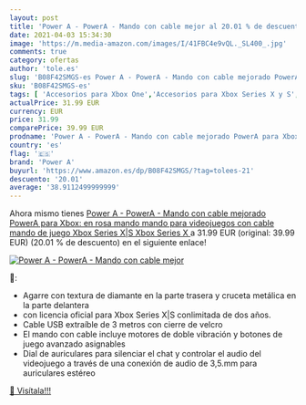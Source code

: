 ```yaml
---
layout: post
title: 'Power A - PowerA - Mando con cable mejor al 20.01 % de descuento'
date: 2021-04-03 15:34:30
image: 'https://m.media-amazon.com/images/I/41FBC4e9vQL._SL400_.jpg'
comments: true
category: ofertas
author: 'tole.es'
slug: 'B08F42SMGS-es Power A - PowerA - Mando con cable mejorado PowerA para...'
sku: 'B08F42SMGS-es'
tags: [ 'Accesorios para Xbox One','Accesorios para Xbox Series X y S','Hardware y juegos para Xbox One','Hardware y juegos para Xbox Series X y S','Mandos y controles para Xbox One','Mandos y controles para Xbox Series X y S','Videojuegos','power a','xbox', ]
actualPrice: 31.99 EUR
currency: EUR
price: 31.99
comparePrice: 39.99 EUR
prodname: 'Power A - PowerA - Mando con cable mejorado PowerA para Xbox: en rosa  mando  mando para videojuegos con cable  mando de juego  Xbox Series X|S  Xbox Series X '
country: 'es'
flag: '🇪🇸'
brand: 'Power A'
buyurl: 'https://www.amazon.es/dp/B08F42SMGS/?tag=tolees-21'
descuento: '20.01'
average: '38.9112499999999'
---
```


Ahora mismo tienes [Power A - PowerA - Mando con cable mejorado PowerA para Xbox: en rosa  mando  mando para videojuegos con cable  mando de juego  Xbox Series X|S  Xbox Series X ](https://www.amazon.es/dp/B08F42SMGS/?tag=tolees-21) a 31.99 EUR (original: 39.99 EUR) (20.01 %  de descuento) en el siguiente enlace!

[![Power A - PowerA - Mando con cable mejor](https://m.media-amazon.com/images/I/41FBC4e9vQL._SL400_.jpg)](https://www.amazon.es/dp/B08F42SMGS/?tag=tolees-21)

🔎:

- Agarre con textura de diamante en la parte trasera y cruceta metálica en la parte delantera
- con licencia oficial para Xbox Series X|S conlimitada de dos años.
- Cable USB extraíble de 3 metros con cierre de velcro
- El mando con cable incluye motores de doble vibración y botones de juego avanzado asignables
- Dial de auriculares para silenciar el chat y controlar el audio del videojuego a través de una conexión de audio de 3,5.mm para auriculares estéreo

[🛒 Visítala!!!](https://www.amazon.es/dp/B08F42SMGS/?tag=tolees-21)
